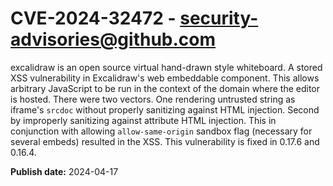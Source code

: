 # CVE-2024-32472 - security-advisories@github.com

excalidraw is an open source virtual hand-drawn style whiteboard. A stored XSS vulnerability in Excalidraw's web embeddable component. This allows arbitrary JavaScript to be run in the context of the domain where the editor is hosted. There were two vectors. One rendering untrusted string as iframe's `srcdoc` without properly sanitizing against HTML injection. Second by improperly sanitizing against attribute HTML injection. This in conjunction with allowing `allow-same-origin` sandbox flag (necessary for several embeds) resulted in the XSS. This vulnerability is fixed in 0.17.6 and 0.16.4.

**Publish date:** 2024-04-17
